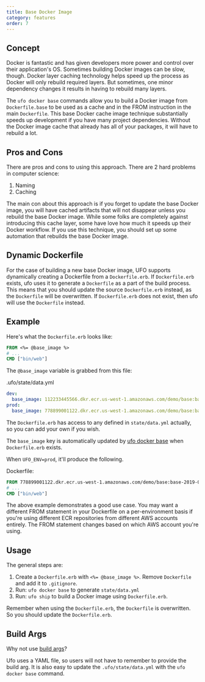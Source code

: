 ```yaml
---
title: Base Docker Image
category: features
order: 7
---
```


## Concept

Docker is fantastic and has given developers more power and control over their application's OS.  Sometimes building Docker images can be slow, though.  Docker layer caching technology helps speed up the process as Docker will only rebuild required layers. But sometimes, one minor dependency changes it results in having to rebuild many layers.

The `ufo docker base` commands allow you to build a Docker image from `Dockerfile.base` to be used as a cache and in the FROM instruction in the main `Dockerfile`.  This base Docker cache image technique substantially speeds up development if you have many project dependencies.  Without the Docker image cache that already has all of your packages, it will have to rebuild a lot.

## Pros and Cons

There are pros and cons to using this approach.  There are 2 hard problems in computer science:

1. Naming
2. Caching

The main con about this approach is if you forget to update the base Docker image, you will have cached artifacts that will not disappear unless you rebuild the base Docker image.  While some folks are completely against introducing this cache layer, some have love how much it speeds up their Docker workflow.  If you use this technique, you should set up some automation that rebuilds the base Docker image.

## Dynamic Dockerfile

For the case of building a new base Docker image, UFO supports dynamically creating a Dockerfile from a `Dockerfile.erb`.  If `Dockerfile.erb` exists, ufo uses it to generate a `Dockerfile` as a part of the build process.  This means that you should update the source `Dockerfile.erb` instead, as the `Dockerfile` will be overwritten.  If `Dockerfile.erb` does not exist, then ufo will use the `Dockerfile` instead.

## Example

Here's what the ``Dockerfile.erb`` looks like:

```Dockerfile
FROM <%= @base_image %>
# ...
CMD ["bin/web"]
```

The `@base_image` variable is grabbed from this file:

.ufo/state/data.yml

```yaml
dev:
  base_image: 112233445566.dkr.ecr.us-west-1.amazonaws.com/demo/base:base-2019-06-10T03-22-34-f91cdd350
prod:
  base_image: 778899001122.dkr.ecr.us-west-1.amazonaws.com/demo/base:base-2019-06-10T03-23-34-abccddxzy
```


The `Dockerfile.erb` has access to any defined in `state/data.yml` actually, so you can add your own if you wish.

The `base_image` key is automatically updated by [ufo docker base](http://ufoships.com/reference/ufo-docker-base/) when `Dockerfile.erb` exists.


When `UFO_ENV=prod`, it'll produce the following.

Dockerfile:

```Dockerfile
FROM 778899001122.dkr.ecr.us-west-1.amazonaws.com/demo/base:base-2019-06-10T03-23-34-abccddxzy
# ...
CMD ["bin/web"]
```

The above example demonstrates a good use case. You may want a different FROM statement in your Dockerfile on a per-environment basis if you're using different ECR repositories from different AWS accounts entirely. The FROM statement changes based on which AWS account you're using.

## Usage

The general steps are:

1. Create a `Dockerfile.erb` with `<%= @base_image %>`. Remove `Dockerfile` and add it to `.gitignore`.
2. Run: `ufo docker base` to generate `state/data.yml`
3. Run: `ufo ship` to build a Docker image using `Dockerfile.erb`.

Remember when using the `Dockerfile.erb`, the `Dockerfile` is overwritten. So you should update the `Dockerfile.erb`.

## Build Args

Why not use [build args](https://www.jeffgeerling.com/blog/2017/use-arg-dockerfile-dynamic-image-specification)?

Ufo uses a YAML file, so users will not have to remember to provide the build arg. It is also easy to update the `.ufo/state/data.yml` with the `ufo docker base` command.
